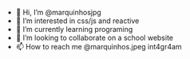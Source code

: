 - 👋 Hi, I’m @marquinhosjpg
- 👀 I’m interested in css/js and reactive
- 🌱 I’m currently learning programing
- 💞️ I’m looking to collaborate on a school website
- 📫 How to reach me @marquinhos.jpeg int4gr4am

<!---
marquinhosjpg/marquinhosjpg is a ✨ special ✨ repository because its `README.md` (this file) appears on your GitHub profile.
You can click the Preview link to take a look at your changes.
--->
